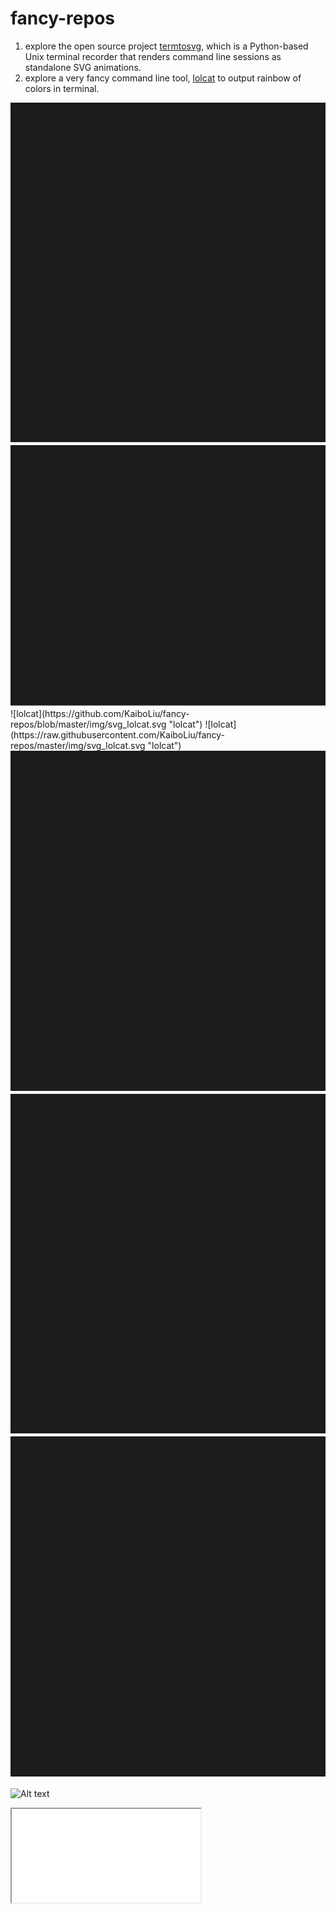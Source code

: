 # fancy-repos


1. explore the open source project [termtosvg](https://github.com/nbedos/termtosvg), which is a Python-based Unix terminal recorder that renders command line sessions as standalone SVG animations.  
1. explore a very fancy command line tool, [lolcat](https://github.com/busyloop/lolcat) to output rainbow of colors in terminal.  
<!--
![lolcat](./img/svg_lolcat.svg "lolcat")
![cheat.sh](./img/svg_cheat.sh.svg "cheat.sh")
<img src="./img/svg_cheat.sh.svg" width="50%">
-->
<img src="./img/svg_lolcat.svg">
<img src="./img/svg_cheat.sh.svg">
![lolcat](https://github.com/KaiboLiu/fancy-repos/blob/master/img/svg_lolcat.svg "lolcat")
![lolcat](https://raw.githubusercontent.com/KaiboLiu/fancy-repos/master/img/svg_lolcat.svg "lolcat")
<img src="https://github.com/KaiboLiu/fancy-repos/blob/master/img/svg_lolcat.svg?sanitize=true">
<img src="https://github.com/KaiboLiu/fancy-repos/blob/master/img/svg_lolcat.svg">
<img src="https://raw.githubusercontent.com/KaiboLiu/fancy-repos/master/img/svg_lolcat.svg?sanitize=true">


![Alt text](https://raw.github.com/potherca-blog/StackOverflow/master/question.13808020.include-an-svg-hosted-on-github-in-markdown/controllers_brief.svg?sanitize=true)


<iframe width="60%" src="./img/svg_lolcat.svg"</iframe>  
<iframe width="60%" src="https://github.com/KaiboLiu/fancy-repos/blob/master/img/svg_lolcat.svg"</iframe>